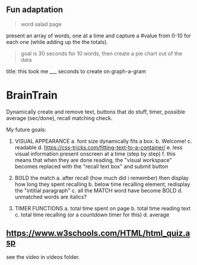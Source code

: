 ## Fun adaptation
>word salad page

present an array of words, one at a time and capture a #value from 0-10  for each one (while adding up the the totals).

>goal is 30 seconds for 10 words, then create a pie chart out of the data

title: this took me ___ seconds to create on graph-a-gram

# BrainTrain
Dynamically create and remove text, buttons that do stuff, timer, possible average (sec/done), recall matching check.

My future goals:
1. VISUAL APPEARANCE
  a. font size dynamically fits a box.
  b. Welcome!
  c. readable
  d. https://css-tricks.com/fitting-text-to-a-container/
  e. less visual information present onscreen at a time (step by step)
  f. this means that when they are done reading, the "visual workspace" becomes replaced with the "recall text box" and submit button
  
2. BOLD the match
  a. after recall (how much did i remember) then display how long they spent recalling
  b. below time recalling element, redisplay the "intitial paragraph"
  c. all the MATCH word have become BOLD
  d. unmatched words are italics?
  
3. TIMER FUNCTIONS
  a. total time spent on page
  b. total time reading text
  c. total time recalling (or a countdown timer for this)
  d. average
  
## https://www.w3schools.com/HTML/html_quiz.asp
see the video in videos folder.